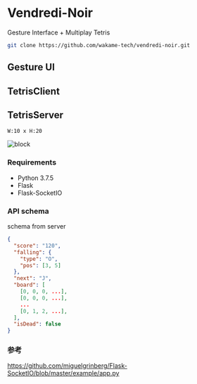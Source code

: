 # Vendredi-Noir
Gesture Interface + Multiplay Tetris

```bash
git clone https://github.com/wakame-tech/vendredi-noir.git
```

## Gesture UI

## TetrisClient

## TetrisServer
`W:10 x H:20`

![block](https://livedoor.blogimg.jp/mkomiz/imgs/f/f/ff82b30d.gif)

### Requirements
- Python 3.7.5
- Flask
- Flask-SocketIO

### API schema
schema from server

```json
{
  "score": "120",
  "falling": {
    "type": "O",
    "pos": [3, 5]
  },
  "next": "J",
  "board": [
    [0, 0, 0, ...],
    [0, 0, 0, ...],
    ...
    [0, 1, 2, ...],
  ],
  "isDead": false
}
```

### 参考
<https://github.com/miguelgrinberg/Flask-SocketIO/blob/master/example/app.py>